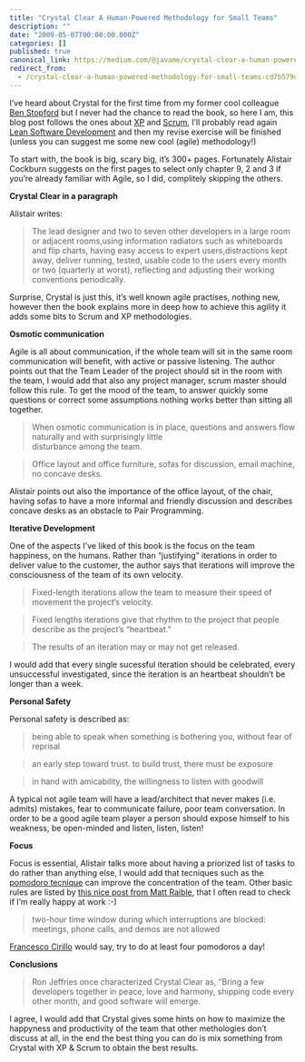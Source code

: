 ```yaml
---
title: "Crystal Clear A Human-Powered Methodology for Small Teams"
description: ""
date: "2009-05-07T00:00:00.000Z"
categories: []
published: true
canonical_link: https://medium.com/@javame/crystal-clear-a-human-powered-methodology-for-small-teams-cd7b579d3424
redirect_from:
  - /crystal-clear-a-human-powered-methodology-for-small-teams-cd7b579d3424
---
```


I’ve heard about Crystal for the first time from my former cool colleague [Ben Stopford](http://www.benstopford.com/) but I never had the chance to read the book, so here I am, this blog post follows the ones about [XP](http://www.the-arm.com/2009/05/planning-extreme-programming/) and [Scrum](http://www.the-arm.com/2009/05/419/), I’ll probably read again [Lean Software Development](http://www.amazon.co.uk/Lean-Software-Development-Agile-Toolkit/dp/0321150783) and then my revise exercise will be finished (unless you can suggest me some new cool (agile) methodology!)

To start with, the book is big, scary big, it’s 300+ pages. Fortunately Alistair Cockburn suggests on the first pages to select only chapter 9, 2 and 3 if you’re already familiar with Agile, so I did, complitely skipping the others.

**Crystal Clear in a paragraph**

Alistair writes:

> The lead designer and two to seven other developers in a large room or adjacent rooms,using information radiators such as whiteboards and flip charts, having easy access to expert users,distractions kept away, deliver running, tested, usable code to the users every month or two (quarterly at worst), reflecting and adjusting their working conventions periodically.

Surprise, Crystal is just this, it’s well known agile practises, nothing new, however then the book explains more in deep how to achieve this agility it adds some bits to Scrum and XP methodologies.

**Osmotic communication**

Agile is all about communication, if the whole team will sit in the same room communication will benefit, with active or passive listening. The author points out that the Team Leader of the project should sit in the room with the team, I would add that also any project manager, scrum master should follow this rule. To get the mood of the team, to answer quickly some questions or correct some assumptions nothing works better than sitting all together.

> When osmotic communication is in place, questions and answers flow naturally and with surprisingly little  
> disturbance among the team.

> Office layout and office furniture, sofas for discussion, email machine, no concave desks.

Alistair points out also the importance of the office layout, of the chair, having sofas to have a more informal and friendly discussion and describes concave desks as an obstacle to Pair Programming.

**Iterative Development**

One of the aspects I’ve liked of this book is the focus on the team happiness, on the humans. Rather than “justifying” iterations in order to deliver value to the customer, the author says that iterations will improve the consciousness of the team of its own velocity.

> Fixed-length iterations allow the team to measure their speed of movement the project’s velocity.

> Fixed lengths iterations give that rhythm to the project that people describe as the project’s “heartbeat.”

> The results of an iteration may or may not get released.

I would add that every single sucessful iteration should be celebrated, every unsuccessful investigated, since the iteration is an heartbeat shouldn’t be longer than a week.

**Personal Safety**

Personal safety is described as:

> being able to speak when something is bothering you, without fear of reprisal

> an early step toward trust. to build trust, there must be exposure

> in hand with amicability, the willingness to listen with goodwill

A typical not agile team will have a lead/architect that never makes (i.e. admits) mistakes, fear to communicate failure, poor team conversation. In order to be a good agile team player a person should expose himself to his weakness, be open-minded and listen, listen, listen!

**Focus**

Focus is essential, Alistair talks more about having a priorized list of tasks to do rather than anything else, I would add that tecniques such as the [pomodoro tecnique](http://www.pomodorotechnique.com/) can improve the concentration of the team. Other basic rules are listed by [this nice post from Matt Raible](http://raibledesigns.com/rd/entry/tips_for_productivity_and_happiness), that I often read to check if I’m really happy at work :-)

> two-hour time window during which interruptions are blocked: meetings, phone calls, and demos are not allowed

[Francesco Cirillo](http://cirillosscrapbook.wordpress.com/) would say, try to do at least four pomodoros a day!

**Conclusions**

> Ron Jeffries once characterized Crystal Clear as, “Bring a few developers together in peace, love and harmony, shipping code every other month, and good software will emerge.

I agree, I would add that Crystal gives some hints on how to maximize the happyness and productivity of the team that other methologies don’t discuss at all, in the end the best thing you can do is mix something from Crystal with XP & Scrum to obtain the best results.
